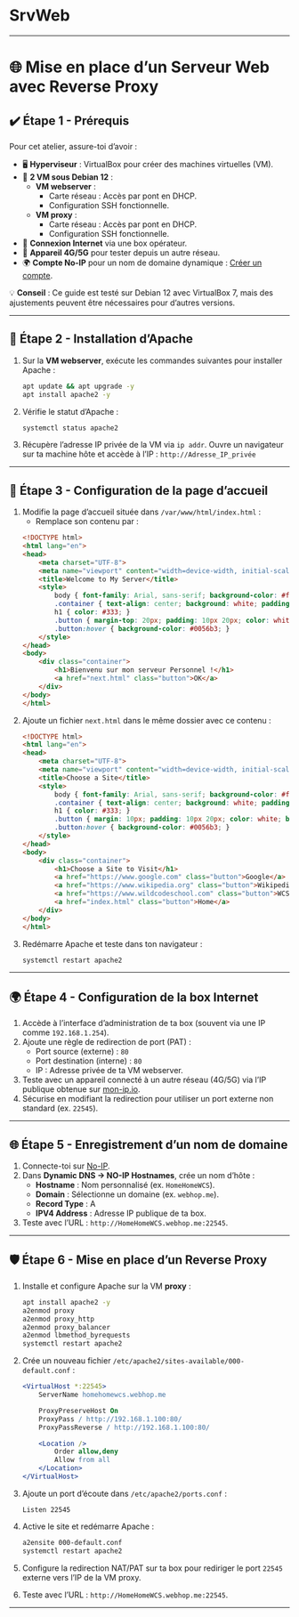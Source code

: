 # SrvWeb
---
# 🌐 Mise en place d’un Serveur Web avec Reverse Proxy

## ✔️ **Étape 1 - Prérequis**
Pour cet atelier, assure-toi d’avoir :
- 🖥️ **Hyperviseur** : VirtualBox pour créer des machines virtuelles (VM).
- 💾 **2 VM sous Debian 12** :
  - **VM webserver** :
    - Carte réseau : Accès par pont en DHCP.
    - Configuration SSH fonctionnelle.
  - **VM proxy** :
    - Carte réseau : Accès par pont en DHCP.
    - Configuration SSH fonctionnelle.
- 📡 **Connexion Internet** via une box opérateur.
- 📱 **Appareil 4G/5G** pour tester depuis un autre réseau.
- 🌍 **Compte No-IP** pour un nom de domaine dynamique : [Créer un compte](https://my.noip.com/).

💡 **Conseil** : Ce guide est testé sur Debian 12 avec VirtualBox 7, mais des ajustements peuvent être nécessaires pour d’autres versions.

---

## 🔧 **Étape 2 - Installation d’Apache**
1. Sur la **VM webserver**, exécute les commandes suivantes pour installer Apache :
   ```bash
   apt update && apt upgrade -y
   apt install apache2 -y
   ```
2. Vérifie le statut d’Apache :
   ```bash
   systemctl status apache2
   ```
3. Récupère l’adresse IP privée de la VM via `ip addr`. Ouvre un navigateur sur ta machine hôte et accède à l’IP :
   ```http://Adresse_IP_privée```

---

## 📝 **Étape 3 - Configuration de la page d’accueil**
1. Modifie la page d’accueil située dans `/var/www/html/index.html` :
   - Remplace son contenu par :
   ```html
   <!DOCTYPE html>
   <html lang="en">
   <head>
       <meta charset="UTF-8">
       <meta name="viewport" content="width=device-width, initial-scale=1.0">
       <title>Welcome to My Server</title>
       <style>
           body { font-family: Arial, sans-serif; background-color: #f4f4f4; display: flex; justify-content: center; align-items: center; height: 100vh; margin: 0; }
           .container { text-align: center; background: white; padding: 20px; border-radius: 10px; box-shadow: 0 0 10px rgba(0, 0, 0, 0.1); }
           h1 { color: #333; }
           .button { margin-top: 20px; padding: 10px 20px; color: white; background-color: #007BFF; border: none; border-radius: 5px; text-decoration: none; }
           .button:hover { background-color: #0056b3; }
       </style>
   </head>
   <body>
       <div class="container">
           <h1>Bienvenu sur mon serveur Personnel !</h1>
           <a href="next.html" class="button">OK</a>
       </div>
   </body>
   </html>
   ```
2. Ajoute un fichier `next.html` dans le même dossier avec ce contenu :
   ```html
   <!DOCTYPE html>
   <html lang="en">
   <head>
       <meta charset="UTF-8">
       <meta name="viewport" content="width=device-width, initial-scale=1.0">
       <title>Choose a Site</title>
       <style>
           body { font-family: Arial, sans-serif; background-color: #f4f4f4; display: flex; justify-content: center; align-items: center; height: 100vh; margin: 0; }
           .container { text-align: center; background: white; padding: 20px; border-radius: 10px; box-shadow: 0 0 10px rgba(0, 0, 0, 0.1); }
           h1 { color: #333; }
           .button { margin: 10px; padding: 10px 20px; color: white; background-color: #007BFF; border: none; border-radius: 5px; text-decoration: none; }
           .button:hover { background-color: #0056b3; }
       </style>
   </head>
   <body>
       <div class="container">
           <h1>Choose a Site to Visit</h1>
           <a href="https://www.google.com" class="button">Google</a>
           <a href="https://www.wikipedia.org" class="button">Wikipedia</a>
           <a href="https://www.wildcodeschool.com" class="button">WCS</a>
           <a href="index.html" class="button">Home</a>
       </div>
   </body>
   </html>
   ```
3. Redémarre Apache et teste dans ton navigateur :
   ```bash
   systemctl restart apache2
   ```

---

## 🌍 **Étape 4 - Configuration de la box Internet**
1. Accède à l’interface d’administration de ta box (souvent via une IP comme `192.168.1.254`).
2. Ajoute une règle de redirection de port (PAT) :
   - Port source (externe) : `80`
   - Port destination (interne) : `80`
   - IP : Adresse privée de ta VM webserver.
3. Teste avec un appareil connecté à un autre réseau (4G/5G) via l’IP publique obtenue sur [mon-ip.io](https://mon-ip.io).
4. Sécurise en modifiant la redirection pour utiliser un port externe non standard (ex. `22545`).

---

## 🌐 **Étape 5 - Enregistrement d’un nom de domaine**
1. Connecte-toi sur [No-IP](https://my.noip.com).
2. Dans **Dynamic DNS → NO-IP Hostnames**, crée un nom d’hôte :
   - **Hostname** : Nom personnalisé (ex. `HomeHomeWCS`).
   - **Domain** : Sélectionne un domaine (ex. `webhop.me`).
   - **Record Type** : A
   - **IPV4 Address** : Adresse IP publique de ta box.
3. Teste avec l’URL : `http://HomeHomeWCS.webhop.me:22545`.

---

## 🛡️ **Étape 6 - Mise en place d’un Reverse Proxy**
1. Installe et configure Apache sur la VM **proxy** :
   ```bash
   apt install apache2 -y
   a2enmod proxy
   a2enmod proxy_http
   a2enmod proxy_balancer
   a2enmod lbmethod_byrequests
   systemctl restart apache2
   ```
2. Crée un nouveau fichier `/etc/apache2/sites-available/000-default.conf` :
   ```apache
   <VirtualHost *:22545>
       ServerName homehomewcs.webhop.me

       ProxyPreserveHost On
       ProxyPass / http://192.168.1.100:80/
       ProxyPassReverse / http://192.168.1.100:80/

       <Location />
           Order allow,deny
           Allow from all
       </Location>
   </VirtualHost>
   ```
3. Ajoute un port d’écoute dans `/etc/apache2/ports.conf` :
   ```plaintext
   Listen 22545
   ```
4. Active le site et redémarre Apache :
   ```bash
   a2ensite 000-default.conf
   systemctl restart apache2
   ```
5. Configure la redirection NAT/PAT sur ta box pour rediriger le port `22545` externe vers l’IP de la VM proxy.

6. Teste avec l’URL : `http://HomeHomeWCS.webhop.me:22545`.

---
